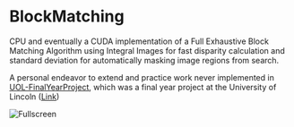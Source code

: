 # BlockMatching
CPU and eventually a CUDA implementation of a Full Exhaustive Block Matching Algorithm using Integral Images for fast disparity calculation and standard deviation for automatically masking image regions from search. 

A personal endeavor to extend and practice work never implemented in [UOL-FinalYearProject](https://github.com/RaymondKirk/UOL-FinalYearProject), which was a final year project at the University of Lincoln ([Link](https://github.com/RaymondKirk/UOL-FinalYearProject/blob/master/uol-finalyearthesis.pdf))

![Fullscreen](https://user-images.githubusercontent.com/16948324/32838923-836c1178-ca0a-11e7-9199-245079b25dec.gif)

